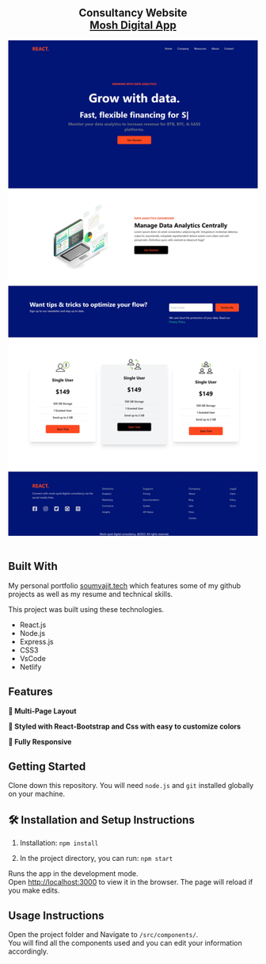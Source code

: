 <h2 align="center">
  Consultancy Website <br/>
  <a href="https://adorable-maamoul-a5740e.netlify.app/" target="_blank">Mosh Digital App</a>
</h2>
<div align="center">
  <img alt="Demo" src="consultancyapp.jpeg" />
</div>

<br/>



## Built With

My personal portfolio <a href="https://adorable-maamoul-a5740e.netlify.app/" target="_blank">soumyajit.tech</a> which features some of my github projects as well as my resume and technical skills.<br/>

This project was built using these technologies.

- React.js
- Node.js
- Express.js
- CSS3
- VsCode
- Netlify

## Features

**📖 Multi-Page Layout**

**🎨 Styled with React-Bootstrap and Css with easy to customize colors**

**📱 Fully Responsive**

## Getting Started

Clone down this repository. You will need `node.js` and `git` installed globally on your machine.

## 🛠 Installation and Setup Instructions

1. Installation: `npm install`

2. In the project directory, you can run: `npm start`

Runs the app in the development mode.\
Open [http://localhost:3000](http://localhost:3000) to view it in the browser.
The page will reload if you make edits.

## Usage Instructions

Open the project folder and Navigate to `/src/components/`. <br/>
You will find all the components used and you can edit your information accordingly.
